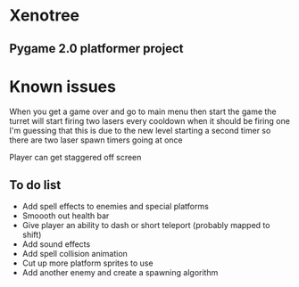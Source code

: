 # Xenotree
## Pygame 2.0 platformer project

# Known issues
When you get a game over and go to main menu then start the game the turret will start firing two lasers every cooldown when it should be firing one
I'm guessing that this is due to the new level starting a second timer so there are two laser spawn timers going at once

Player can get staggered off screen

## To do list
* Add spell effects to enemies and special platforms
* Smoooth out health bar
* Give player an ability to dash or short teleport (probably mapped to shift)
* Add sound effects
* Add spell collision animation
* Cut up more platform sprites to use
* Add another enemy and create a spawning algorithm
